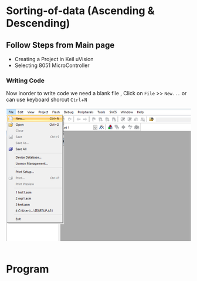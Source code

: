 # Sorting-of-data (Ascending & Descending)

## Follow Steps from Main page
* Creating a Project in Keil uVision
* Selecting 8051 MicroController
### Writing Code
Now inorder to write code we need a blank file , Click on `File` >> `New...` or can use keyboard shorcut `Ctrl`+`N`<br><br>
![](/images/img7.png) <br><br>
# Program
